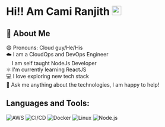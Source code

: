 # Hi!! Am Cami Ranjith <img src="https://media.giphy.com/media/hvRJCLFzcasrR4ia7z/giphy.gif" width="25px">


## 📖 About Me
😄 Pronouns: Cloud guy/He/His   
☁️ I am a CloudOps and DevOps Engineer   
<img src="https://cdn.freebiesupply.com/logos/large/2x/nodejs-icon-logo-png-transparent.png" width="15px">I am self taught NodeJs Developer   
⚛️ I'm currently learning ReactJS   
💻 I love exploring new tech stack    
💬 Ask me anything about the technologies, I am happy to help!   

## Languages and Tools:
![AWS](https://img.shields.io/badge/-AWS-000?&logo=Amazon-AWS&logoColor=FF9900) 
![CI/CD](https://img.shields.io/badge/-CI%2FCD-000?&logo=CircleCI&logoColor=888) 
![Docker](https://img.shields.io/badge/-Docker-000?&logo=Docker) 
![Linux](https://img.shields.io/badge/-Linux-000?&logo=Linux&logoColor=FCC624) 
![Node.js](https://img.shields.io/badge/-Node.js-000?&logo=node.js)




